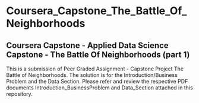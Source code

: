 # Coursera_Capstone_The_Battle_Of_Neighborhoods
## Coursera Capstone - Applied Data Science Capstone - The Battle Of Neighborhoods (part 1)

This is a submission of Peer Graded Assignment - Capstone Project The Battle of Neighborhoods. The solution is for the Introduction/Business Problem and the Data Section. Please refer and review the respective PDF documents Introduction_BusinessProblem and Data_Section attached in this repository.
